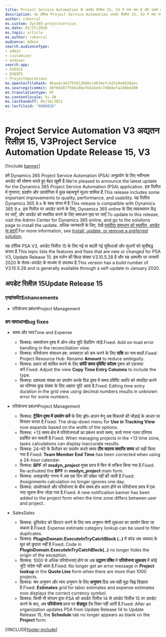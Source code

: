 ```yaml
---
title: Project Service Automation के अपडेट रिलीज़ 15, V3 में नया क्या है और उसमें क्या परिवर्तन हुआ है
description: यह टॉपिक Project Service Automation अपडेट रिलीज़ 15, V3 में क्या नया है, इसके बारे में जानकारी प्रदान करता है.
author: ruhercul
ms.custom: dyn365-projectservice
ms.date: 01/27/2020
ms.topic: article
ms.author: ruhercul
audience: Admin
search.audienceType:
- admin
- customizer
- enduser
search.app:
- D365CE
- D365PS
- ProjectOperations
ms.openlocfilehash: 86aadca637939120d0ccd839e7c425e9e8d38aec
ms.sourcegitcommit: 40f68387f594180af64a5e5c748b6efa188bd300
ms.translationtype: HT
ms.contentlocale: hi-IN
ms.lasthandoff: 05/10/2021
ms.locfileid: "6006828"
---
```

# <a name="project-service-automation-update-release-15-v3"></a><span data-ttu-id="fd428-103">Project Service Automation V3 अद्यतन रिलीज़ 15, V3</span><span class="sxs-lookup"><span data-stu-id="fd428-103">Project Service Automation Update Release 15, V3</span></span>

[!include [banner](../includes/psa-now-project-operations.md)]

<span data-ttu-id="fd428-104">हमें Dynamics 365 Project Service Automation (PSA) अनुप्रयोग के लिए नवीनतम अपडेट की घोषणा करते हुए बेहद खुशी है.</span><span class="sxs-lookup"><span data-stu-id="fd428-104">We’re pleased to announce the latest update for the Dynamics 365 Project Service Automation (PSA) application.</span></span> <span data-ttu-id="fd428-105">इस रिलीज़ में गुणवत्ता, प्रदर्शन और उपयोगिता में कुछ महत्वपूर्ण सुधार शामिल हैं.</span><span class="sxs-lookup"><span data-stu-id="fd428-105">This release includes some important improvements to quality, performance, and usability.</span></span> <span data-ttu-id="fd428-106">यह रिलीज़ Dynamics 365 9.x के साथ संगत में है.</span><span class="sxs-lookup"><span data-stu-id="fd428-106">This release is compatible with Dynamics 365 9.x.</span></span> <span data-ttu-id="fd428-107">इस रिलीज़ पर अपडेट करने के लिए, Dynamics 365 online के लिए व्यवस्थापन केंद्र पर जाएँ, और अपडेट को स्थापित करने के लिए समाधान पृष्ठ पर जाएँ.</span><span class="sxs-lookup"><span data-stu-id="fd428-107">To update to this release, visit the Admin Center for Dynamics 365 online, and go to the solutions page to install the update.</span></span> <span data-ttu-id="fd428-108">अधिक जानकारी के लिए, देखें [पसंदीदा समाधान को स्थापित, अपडेट या हटाएँ](/power-platform/admin/install-remove-preferred-solution).</span><span class="sxs-lookup"><span data-stu-id="fd428-108">For more information, see [Install, update, or remove a preferred solution](/power-platform/admin/install-remove-preferred-solution).</span></span>

<span data-ttu-id="fd428-109">यह टॉपिक PSA V3, अपडेट रिलीज़ 15 के लिए नई या बदली गई सुविधाओं और सुधारों को सूचीबद्ध करता है.</span><span class="sxs-lookup"><span data-stu-id="fd428-109">This topic lists the features and fixes that are new or changed for PSA V3, Update Release 15.</span></span> <span data-ttu-id="fd428-110">इस वर्ज़न की बिल्ड संख्या V3.10.5.28 है और यह आमतौर पर जनवरी 2020 के सेल्फ-अपडेट के माध्यम से उपलब्ध है.</span><span class="sxs-lookup"><span data-stu-id="fd428-110">This version has a build number of V3.10.5.28 and is generally available through a self-update in January 2020.</span></span>

## <a name="update-release-15"></a><span data-ttu-id="fd428-111">अपडेट रिलीज़ 15</span><span class="sxs-lookup"><span data-stu-id="fd428-111">Update Release 15</span></span> 

### <a name="enhancements"></a><span data-ttu-id="fd428-112">एन्हांसमेंट</span><span class="sxs-lookup"><span data-stu-id="fd428-112">Enhancements</span></span>

- <span data-ttu-id="fd428-113">परियोजना प्रबंधन</span><span class="sxs-lookup"><span data-stu-id="fd428-113">Project Management</span></span>

### <a name="bug-fixes"></a><span data-ttu-id="fd428-114">बग समाधान</span><span class="sxs-lookup"><span data-stu-id="fd428-114">Bug fixes</span></span>

- <span data-ttu-id="fd428-115">समय और व्यय</span><span class="sxs-lookup"><span data-stu-id="fd428-115">Time and Expense</span></span>

  - <span data-ttu-id="fd428-116">फिक्स्ड: समायोजन दृश्य में ऑन-लोड त्रुटि हैंडलिंग जोड़ें.</span><span class="sxs-lookup"><span data-stu-id="fd428-116">Fixed: Add on-load error handling in the reconciliation view.</span></span>
  - <span data-ttu-id="fd428-117">फिक्स्ड: परियोजना संसाधन हब: अस्पष्टता को कम करने के लिए **राशि** का नाम बदलें.</span><span class="sxs-lookup"><span data-stu-id="fd428-117">Fixed: Project Resource Hub: Rename **Amount** to reduce ambiguity.</span></span>
  - <span data-ttu-id="fd428-118">फिक्स्ड: प्रकार को शामिल करने के लिए **कॉपी समय पृविष्टि कॉलम** दृशय को एडजस्ट करें.</span><span class="sxs-lookup"><span data-stu-id="fd428-118">Fixed: Adjust the view **Copy Time Entry Columns** to include the type.</span></span>
  - <span data-ttu-id="fd428-119">फिक्स्ड: दशमलव संख्या का उपयोग करके ग्रिड दृश्य में समय प्रविष्टि अवधि को संपादित करने का परिणाम कुछ संख्या के लिए अज्ञात त्रुटि आता है.</span><span class="sxs-lookup"><span data-stu-id="fd428-119">Fixed: Editing time entry duration in the grid view using decimal numbers results in unknown error for some numbers.</span></span>

- <span data-ttu-id="fd428-120">परियोजना प्रबंधन</span><span class="sxs-lookup"><span data-stu-id="fd428-120">Project Management</span></span>

  - <span data-ttu-id="fd428-121">फिक्स्ड: **ट्रैकिंग दृश्य में उपयोग करें** के लिए ड्रॉप-डाउन मेनू अब विकल्पों की चौड़ाई के आधार पर विस्तार करता है.</span><span class="sxs-lookup"><span data-stu-id="fd428-121">Fixed: The drop-down menu for **Use in Tracking View** now expands based on the width of the options.</span></span>
  - <span data-ttu-id="fd428-122">फिक्स्ड: +13 समय क्षेत्र में परियोजनाओं का प्रबंधन करते समय, कार्य गणना गलत परिणाम प्रदर्शित कर सकती है.</span><span class="sxs-lookup"><span data-stu-id="fd428-122">Fixed: When managing projects in the +13 time zone, tasks calculations can display inaccurate results.</span></span>
  - <span data-ttu-id="fd428-123">फिक्स्ड: 24-घंटे के कैलेंडर का उपयोग करते समय **टीम सदस्य समाप्ति समय** को सही किया गया है.</span><span class="sxs-lookup"><span data-stu-id="fd428-123">Fixed: **Team Member End Time** has been corrected when using a 24-hour calendar.</span></span>
  - <span data-ttu-id="fd428-124">फिक्स्ड: **BPF** को **msdyn_project** मुख्य प्रपत्र में फिर से सक्रिय किया गया है.</span><span class="sxs-lookup"><span data-stu-id="fd428-124">Fixed: Re-activated the **BPF** in **msdyn_project** main form.</span></span>
  - <span data-ttu-id="fd428-125">फिक्स्ड: असाइनमेंट गणना में अब एक दिन की उपेक्षा नहीं की जाती है.</span><span class="sxs-lookup"><span data-stu-id="fd428-125">Fixed: Assignments calculation no longer ignores one day.</span></span>
  - <span data-ttu-id="fd428-126">फ़िक्स्ड: उपयोगकर्ता और परियोजना के बीच समय क्षेत्र अलग होने पर परियोजना प्रपत्र में एक नया सूचना बैनर जोड़ा गया है.</span><span class="sxs-lookup"><span data-stu-id="fd428-126">Fixed: A new notification banner has been added to the project form when the time zone differs between user and project.</span></span>

- <span data-ttu-id="fd428-127">Sales</span><span class="sxs-lookup"><span data-stu-id="fd428-127">Sales</span></span>

  - <span data-ttu-id="fd428-128">फ़िक्स्ड: डुप्लिकेट को फ़िल्टर करने के लिए व्यय अनुमान श्रेणी लुकअप का उपयोग किया जा सकता है.</span><span class="sxs-lookup"><span data-stu-id="fd428-128">Fixed: Expense estimate category lookup can be used to filter duplicates.</span></span>
  - <span data-ttu-id="fd428-129">फ़िक्स्ड: **PluginDomain.ExecuteInTryCatchBlock (..)** में कोड अब अपवाद के मूल को छुपाता नहीं है.</span><span class="sxs-lookup"><span data-stu-id="fd428-129">Fixed: Code in **PluginDomain.ExecuteInTryCatchBlock(..)** no longer hides the origin of the exception.</span></span>
  - <span data-ttu-id="fd428-130">फ़िक्स्ड: 1000 से अधिक परियोजनाएं होने पर अब **उद्धरण पंक्ति** में **परियोजना लुकअप** में कोई त्रुटि संदेश नहीं आता है.</span><span class="sxs-lookup"><span data-stu-id="fd428-130">Fixed: No longer get an error message in **Project lookup** in the **Quote Line** form when there are more than 1000 projects.</span></span>
  - <span data-ttu-id="fd428-131">फ़िक्स्ड: श्रम अनुमान और व्यय अनुमान के लिए **अनुमान** ग्रिड अब सही मुद्रा चिह्न दिखाता है.</span><span class="sxs-lookup"><span data-stu-id="fd428-131">Fixed: **Estimates** grid for labor estimates and expense estimates now displays the correct currency symbol.</span></span>
  - <span data-ttu-id="fd428-132">फ़िक्स्ड: किसी भी संगठन द्वारा PSA को अपडेट रिलीज़ 14 से अपडेट रिलीज़ 15 पर अपडेट करने के बाद, अब **परियोजना** प्रपत्र पर **शेड्यूल** टैब रिक्त नहीं आती है.</span><span class="sxs-lookup"><span data-stu-id="fd428-132">Fixed: After an organization updates PSA from Update Release 14 to Update Release 15, the **Schedule** tab no longer appears as blank on the **Project** form.</span></span>


[!INCLUDE[footer-include](../includes/footer-banner.md)]